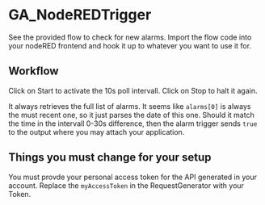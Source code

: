 # GA_NodeREDTrigger

See the provided flow to check for new alarms. Import the flow code into your nodeRED frontend and hook it up to whatever you want to use it for.

## Workflow
Click on Start to activate the 10s poll intervall. Click on Stop to halt it again.

It always retrieves the full list of alarms. It seems like ```alarms[0]``` is always the must recent one, so it just parses the date of this one. Should it match the time in the intervall 0-30s difference, then the alarm trigger sends ```true``` to the output where you may attach your application.

## Things you must change for your setup
You must provde your personal access token for the API generated in your account. Replace the ```myAccessToken``` in the RequestGenerator with your Token.
